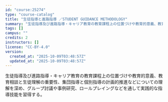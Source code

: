 ```yaml
---
id: "course:25274"
type: "course-catalog"
title: "生徒指導と進路指導 ／STUDENT GUIDANCE METHODOLOGY"
summary: "生徒指導及び進路指導・キャリア教育の教育課程上の位置づけや教育的意義、教育相談と生徒理解の重要性、集団指導と個別指導の計画的推進などについての理解を深め、グループ討議や事例研究、ロールプレイングなどを通して実践的な指導技能を習得する。"
tags: []
campus: ""
credits: 2
instructors: []
license: "CC-BY-4.0"
version:
  created_at: "2025-10-09T03:48:57Z"
  updated_at: "2025-10-09T03:48:57Z"
---
```

生徒指導及び進路指導・キャリア教育の教育課程上の位置づけや教育的意義、教育相談と生徒理解の重要性、集団指導と個別指導の計画的推進などについての理解を深め、グループ討議や事例研究、ロールプレイングなどを通して実践的な指導技能を習得する。
